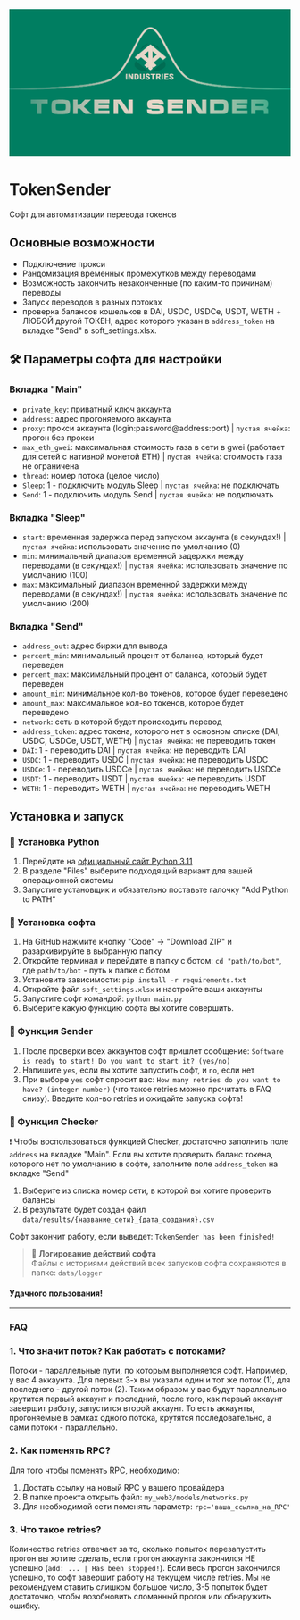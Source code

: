 <div align="center">
  <img src="preview.png"  />
</div>

# TokenSender
Софт для автоматизации перевода токенов

## Основные возможности
- Подключение прокси
- Рандомизация временных промежутков между переводами
- Возможность закончить незаконченные (по каким-то причинам) переводы
- Запуск переводов в разных потоках
- проверка балансов кошельков в DAI, USDC, USDCe, USDT, WETH + ЛЮБОЙ другой ТОКЕН, адрес которого указан в `address_token` на вкладке "Send" в soft_settings.xlsx.

## 🛠 Параметры софта для настройки
### Вкладка "Main"
- `private_key`: приватный ключ аккаунта
- `address`: адрес прогоняемого аккаунта
- `proxy`: прокси аккаунта (login:password@address:port) | `пустая ячейка`: прогон без прокси
- `max_eth_gwei`: максимальная стоимость газа в сети в gwei (работает для сетей с нативной монетой ETH) | `пустая ячейка`: стоимость газа не ограничена
- `thread`: номер потока (целое число)
- `Sleep`: 1 - подключить модуль Sleep | `пустая ячейка`: не подключать
- `Send`: 1 - подключить модуль Send | `пустая ячейка`: не подключать

### Вкладка "Sleep"
- `start`: временная задержка перед запуском аккаунта (в секундах!) | `пустая ячейка`: использовать значение по умолчанию (0)
- `min`: минимальный диапазон временной задержки между переводами (в секундах!) | `пустая ячейка`: использовать значение по умолчанию (100)
- `max`: максимальный диапазон временной задержки между переводами (в секундах!) | `пустая ячейка`: использовать значение по умолчанию (200)

### Вкладка "Send"
- `address_out`: адрес биржи для вывода
- `percent_min`: минимальный процент от баланса, который будет переведен
- `percent_max`: максимальный процент от баланса, который будет переведен
- `amount_min`: минимальное кол-во токенов, которое будет переведено
- `amount_max`: максимальное кол-во токенов, которое будет переведено
- `network`: сеть в которой будет происходить перевод
- `address_token`: адрес токена, которого нет в основном списке (DAI, USDC, USDCe, USDT, WETH) | `пустая ячейка`: не переводить токен
- `DAI`: 1 - переводить DAI | `пустая ячейка`: не переводить DAI
- `USDC`: 1 - переводить USDC | `пустая ячейка`: не переводить USDC
- `USDCe`: 1 - переводить USDCe | `пустая ячейка`: не переводить USDCe
- `USDT`: 1 - переводить USDT | `пустая ячейка`: не переводить USDT
- `WETH`: 1 - переводить WETH | `пустая ячейка`: не переводить WETH

## Установка и запуск
### 🐍 Установка Python
1. Перейдите на [официальный сайт Python 3.11](https://www.python.org/downloads/release/python-3116/)
2. В разделе "Files" выберите подходящий вариант для вашей операционной системы
3. Запустите установщик и обязательно поставьте галочку "Add Python to PATH"

### 🤖 Установка софта
1. На GitHub нажмите кнопку "Code" -> "Download ZIP" и разархивируйте в выбранную папку
2. Откройте терминал и перейдите в папку с ботом: `cd "path/to/bot"`, где `path/to/bot` - путь к папке с ботом
3. Установите зависимости: `pip install -r requirements.txt`
4. Откройте файл `soft_settings.xlsx` и настройте ваши аккаунты
5. Запустите софт командой: `python main.py`
6. Выберите какую функцию софта вы хотите совершить.

### 💸 Функция Sender
1. После проверки всех аккаунтов софт пришлет сообщение: `Software is ready to start! Do you want to start it? (yes/no)`
2. Напишите `yes`, если вы хотите запустить софт, и `no`, если нет
3. При выборе `yes` софт спросит вас: `How many retries do you want to have? (integer number)` (что такое retries можно прочитать в FAQ снизу). Введите кол-во retries и ожидайте запуска софта!

### 📑 Функция Checker
❗ Чтобы воспользоваться функцией Checker, достаточно заполнить поле `address` на вкладке "Main". Если вы хотите проверить баланс токена, которого нет по умолчанию в софте, заполните поле `address_token` на вкладке "Send"
1. Выберите из списка номер сети, в которой вы хотите проверить балансы
2. В результате будет создан файл `data/results/{название_сети}_{дата_создания}.csv`


Софт закончит работу, если выведет: `TokenSender has been finished!`

> 📃 **Логирование действий софта**<br>
> Файлы с историями действий всех запусков софта сохраняются в папке: `data/logger`
#### Удачного пользования!
___
### FAQ
### 1. Что значит поток? Как работать с потоками?
Потоки - параллельные пути, по которым выполняется софт.
Например, у вас 4 аккаунта. Для первых 3-х вы указали один и тот же поток (1), для последнего - другой 
поток (2). Таким образом у вас будут параллельно крутится первый аккаунт и последний, после того, как первый аккаунт завершит 
работу, запустится второй аккаунт. То есть аккаунты, прогоняемые в рамках одного потока, крутятся последовательно, а сами потоки - 
параллельно.
### 2. Как поменять RPC?
Для того чтобы поменять RPC, необходимо:

1. Достать ссылку на новый RPC у вашего провайдера 
2. В папке проекта открыть файл: `my_web3/models/networks.py`
3. Для необходимой сети поменять параметр: `rpc='ваша_ссылка_на_RPC'`

### 3. Что такое retries?

Количество retries отвечает за то, сколько попыток перезапустить прогон вы хотите сделать, если прогон аккаунта 
закончился НЕ успешно (`add: ... | Has been stopped!`). Если весь прогон закончился успешно, то софт завершит работу 
на текущем числе retries. Мы не рекомендуем ставить слишком большое число, 3-5 попыток будет достаточно, чтобы 
возобновить сломанный прогон или обнаружить ошибку.
